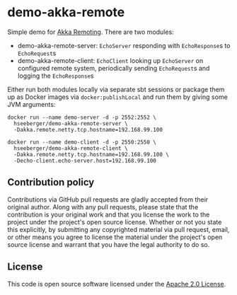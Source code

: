 # demo-akka-remote #

Simple demo for [Akka Remoting](http://doc.akka.io/docs/akka/current/scala/remoting.html). There are two modules:
- demo-akka-remote-server: `EchoServer` responding with `EchoResponse`s to `EchoRequest`s
- demo-akka-remote-client: `EchoClient` looking up `EchoServer` on configured remote system, periodically sending `EchoRequest`s and logging the `EchoResponse`s

Either run both modules locally via separate sbt sessions or package them up as Docker images via `docker:publishLocal` and run them by giving some JVM arguments:

```
docker run --name demo-server -d -p 2552:2552 \
  hseeberger/demo-akka-remote-server \
  -Dakka.remote.netty.tcp.hostname=192.168.99.100

docker run --name demo-client -d -p 2550:2550 \
  hseeberger/demo-akka-remote-client \
  -Dakka.remote.netty.tcp.hostname=192.168.99.100 \
  -Decho-client.echo-server.host=192.168.99.100
```

## Contribution policy ##

Contributions via GitHub pull requests are gladly accepted from their original author. Along with any pull requests, please state that the contribution is your original work and that you license the work to the project under the project's open source license. Whether or not you state this explicitly, by submitting any copyrighted material via pull request, email, or other means you agree to license the material under the project's open source license and warrant that you have the legal authority to do so.

## License ##

This code is open source software licensed under the [Apache 2.0 License](http://www.apache.org/licenses/LICENSE-2.0.html).
